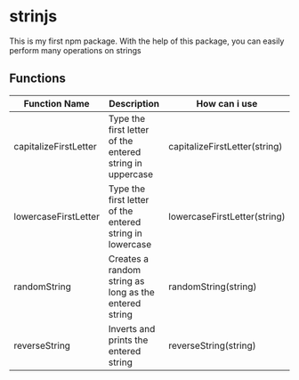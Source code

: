 # strinjs
This is my first npm package. With the help of this package, you can easily perform many operations on strings

## Functions
| Function Name | Description | How can i use |
|---|---|---|
| capitalizeFirstLetter | Type the first letter of the entered string in uppercase | capitalizeFirstLetter(string) |
| lowercaseFirstLetter | Type the first letter of the entered string in lowercase | lowercaseFirstLetter(string) |
| randomString | Creates a random string as long as the entered string | randomString(string) |
| reverseString | Inverts and prints the entered string | reverseString(string) |
